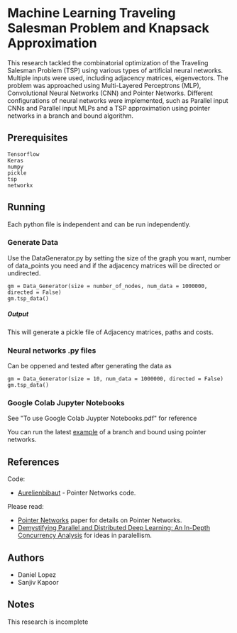 # Machine Learning Traveling Salesman Problem and Knapsack Approximation

This research tackled the combinatorial optimization of the Traveling Salesman Problem (TSP) using various types of artificial neural networks. Multiple inputs were used, including adjacency matrices, eigenvectors. The problem was approached using Multi-Layered Perceptrons (MLP), Convolutional Neural Networks (CNN) and Pointer Networks. Different configurations of neural networks were implemented, such as Parallel input CNNs and Parallel input MLPs and a TSP approximation using pointer networks in a branch and bound algorithm.

## Prerequisites
```
Tensorflow
Keras
numpy
pickle
tsp
networkx
```

## Running
Each python file is independent and can be run independently. 

### Generate Data
Use the DataGenerator.py by setting the size of the graph you want, number of data_points you need and if the adjacency matrices will be directed or undirected. 
```
gm = Data_Generator(size = number_of_nodes, num_data = 1000000, directed = False)
gm.tsp_data()
```
##### Output
This will generate a pickle file of Adjacency matrices, paths and costs.

### Neural networks .py files
Can be oppened and tested after generating the data as 
```
gm = Data_Generator(size = 10, num_data = 1000000, directed = False)
gm.tsp_data()
```
### Google Colab Jupyter Notebooks
See "To use Google Colab Juypter Notebooks.pdf" for reference

You can run the latest [example](https://colab.research.google.com/drive/1bY9HB5v2sRuoX9jHnWo-Wni7qVZUINoJ) of a branch and bound using pointer networks. 


## References
Code: 
* [Aurelienbibaut](https://github.com/aurelienbibaut/Actor_CriticPointer_Network-TSP.git) - Pointer Networks code.

Please read:
 * [Pointer Networks](https://arxiv.org/abs/1506.03134) paper for details on Pointer Networks.
 * [Demystifying Parallel and Distributed Deep Learning: An In-Depth Concurrency Analysis](https://arxiv.org/abs/1802.09941) for ideas in paralellism.

## Authors

* Daniel Lopez
* Sanjiv Kapoor

## Notes
This research is incomplete

